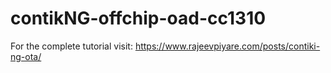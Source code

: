# contikNG-offchip-oad-cc1310

For the complete tutorial visit: https://www.rajeevpiyare.com/posts/contiki-ng-ota/
